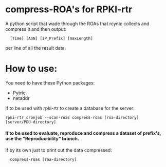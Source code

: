 # compress-ROA's for RPKI-rtr
A python script that wade through the ROAs that rcynic collects and compress it and then output:

```shell
  [Time] [ASN] [IP_Prefix] [maxLength]
```

per line of all the result data.

# How to use:

You need to have these Python packages:
 - Pytrie
 - netaddr

If to be used with rpki-rtr to create a database for the server:

```shell
rpki-rtr cronjob --scan-roas compress-roas [roa-directory] [server/PDU-directory]
```

#### If to be used to evaluate, reproduce and compress a dataset of prefix's, use the "Reproducibility" branch.

If by its own just to print out the data compressed:

```shell
  compress-roas [roa-directory]
```
